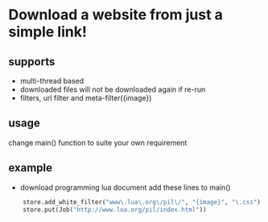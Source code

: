 Download a website from just a simple link!
=============================================


supports
------------

* multi-thread based
* downloaded files will not be downloaded again if re-run
* filters, url filter and meta-filter({image})


usage
------------

change main() function to suite your own requirement

example
------------

* download programming lua document
add these lines to main()
```python
    store.add_white_filter("www\.lua\.org\/pil\/", "{image}", "\.css")
    store.put(Job("http://www.lua.org/pil/index.html"))
```
